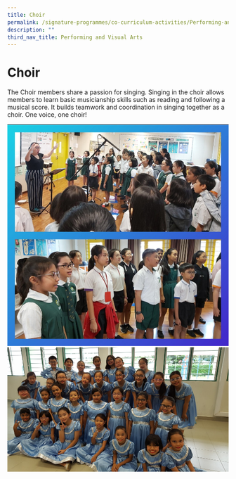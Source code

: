 ```yaml
---
title: Choir
permalink: /signature-programmes/co-curriculum-activities/Performing-and-Visual-Arts/choir
description: ""
third_nav_title: Performing and Visual Arts
---
```


# Choir
The Choir members share a passion for singing. Singing in the choir allows members to learn basic musicianship skills such as reading and following a musical score. It builds teamwork and coordination in singing together as a choir. One voice, one choir!

![](/images/Screenshot_20210914-130725_ClassDojo.jpg)
![](/images/20161118_093312.jpg)